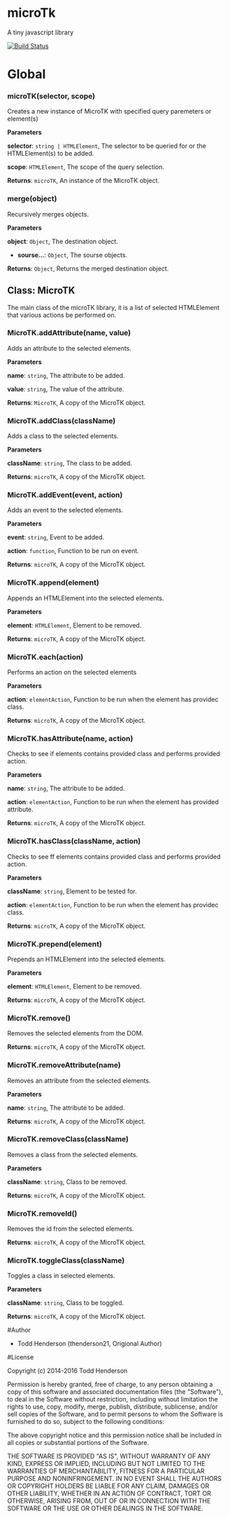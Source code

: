 # microTk
A tiny javascript library

[![Build Status](https://drone.io/github.com/thenderson21/microTK/status.png)](https://drone.io/github.com/thenderson21/microTK/latest)

# Global






### microTK(selector, scope) 

Creates a new instance of MicroTK with specified query paremeters or element(s)

**Parameters**

**selector**: `string | HTMLElement`, The selector to be queried for or the HTMLElement(s) to be added.

**scope**: `HTMLElement`, The scope of the query selection.

**Returns**: `microTK`, An instance of the MicroTK object.


### merge(object) 

Recursively merges objects.

**Parameters**

**object**: `Object`, The destination object.

 - **sourse...**: `Object`, The sourse objects.

**Returns**: `Object`, Returns the merged destination object.


## Class: MicroTK
The main class of the microTK library, it is a list of selected HTMLElement 
that various actions be performed on.

### MicroTK.addAttribute(name, value) 

Adds an attribute to the selected elements.

**Parameters**

**name**: `string`, The attribute to be added.

**value**: `string`, The value of the attribute.

**Returns**: `MicroTK`, A copy of the MicroTK object.

### MicroTK.addClass(className) 

Adds a class to the selected elements.

**Parameters**

**className**: `string`, The class to be added.

**Returns**: `microTK`, A copy of the MicroTK object.

### MicroTK.addEvent(event, action) 

Adds an event to the selected elements.

**Parameters**

**event**: `string`, Event to be added.

**action**: `function`, Function to be run on event.

**Returns**: `microTK`, A copy of the MicroTK object.

### MicroTK.append(element) 

Appends an HTMLElement into the selected elements.

**Parameters**

**element**: `HTMLElement`, Element to be removed.

**Returns**: `microTK`, A copy of the MicroTK object.

### MicroTK.each(action) 

Performs an action on the selected elements

**Parameters**

**action**: `elementAction`, Function to be run when the element has providec class.

**Returns**: `microTK`, A copy of the MicroTK object.

### MicroTK.hasAttribute(name, action) 

Checks to see if elements contains provided class and performs provided action.

**Parameters**

**name**: `string`, The attribute to be added.

**action**: `elementAction`, Function to be run when the element has provided attribute.

**Returns**: `microTK`, A copy of the MicroTK object.

### MicroTK.hasClass(className, action) 

Checks to see ff elements contains provided class and performs provided action.

**Parameters**

**className**: `string`, Element to be tested for.

**action**: `elementAction`, Function to be run when the element has providec class.

**Returns**: `microTK`, A copy of the MicroTK object.

### MicroTK.prepend(element) 

Prepends an HTMLElement into the selected elements.

**Parameters**

**element**: `HTMLElement`, Element to be removed.

**Returns**: `microTK`, A copy of the MicroTK object.

### MicroTK.remove() 

Removes the selected elements from the DOM.

**Returns**: `microTK`, A copy of the MicroTK object.

### MicroTK.removeAttribute(name) 

Removes an attribute from the selected elements.

**Parameters**

**name**: `string`, The attribute to be added.

**Returns**: `microTK`, A copy of the MicroTK object.

### MicroTK.removeClass(className) 

Removes a class from the selected elements.

**Parameters**

**className**: `string`, Class to be removed.

**Returns**: `microTK`, A copy of the MicroTK object.

### MicroTK.removeId() 

Removes the id from the selected elements.

**Returns**: `microTK`, A copy of the MicroTK object.

### MicroTK.toggleClass(className) 

Toggles a class in selected elements.

**Parameters**

**className**: `string`, Class to be toggled.

**Returns**: `microTK`, A copy of the MicroTK object.




#Author

 - Todd Henderson (thenderson21, Origional Author)

#License

Copyright (c) 2014-2016 Todd Henderson

Permission is hereby granted, free of charge, to any person obtaining a copy
of this software and associated documentation files (the "Software"), to deal
in the Software without restriction, including without limitation the rights
to use, copy, modify, merge, publish, distribute, sublicense, and/or sell
copies of the Software, and to permit persons to whom the Software is
furnished to do so, subject to the following conditions:

The above copyright notice and this permission notice shall be included in all
copies or substantial portions of the Software.

THE SOFTWARE IS PROVIDED "AS IS", WITHOUT WARRANTY OF ANY KIND, EXPRESS OR
IMPLIED, INCLUDING BUT NOT LIMITED TO THE WARRANTIES OF MERCHANTABILITY,
FITNESS FOR A PARTICULAR PURPOSE AND NONINFRINGEMENT. IN NO EVENT SHALL THE
AUTHORS OR COPYRIGHT HOLDERS BE LIABLE FOR ANY CLAIM, DAMAGES OR OTHER
LIABILITY, WHETHER IN AN ACTION OF CONTRACT, TORT OR OTHERWISE, ARISING FROM,
OUT OF OR IN CONNECTION WITH THE SOFTWARE OR THE USE OR OTHER DEALINGS IN THE
SOFTWARE.
